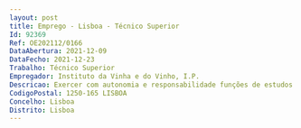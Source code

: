 ```yaml
--- 
layout: post
title: Emprego - Lisboa - Técnico Superior
Id: 92369
Ref: OE202112/0166
DataAbertura: 2021-12-09
DataFecho: 2021-12-23
Trabalho: Técnico Superior
Empregador: Instituto da Vinha e do Vinho, I.P.
Descricao: Exercer com autonomia e responsabilidade funções de estudos e aplicação de métodos e processos de natureza técnico  jurídica inseridas na missão do IVV, I. P.Pretende se . Conhecimentos consolidados do Código de Procedimento Administrativo e do Código de Processo dos Tribunais Administrativos e Fiscais .Experiência na elaboração de peças processuais na área do contencioso administrativo . Experiência no âmbito do procedimento contraordenacional . Experiência na elaboração de pareceres e feitura de leis.Caracterização do Posto de Trabalho . Assegurar o apoio jurídico emitindo pareceres técnicos aos órgãos e serviços do IVV, I. no que concerne a preparação da decisão  . Intervenção em atos judiciais em instâncias Administrativas e Fiscais em que IVV, I. P. seja parte . Elaboração de contratos e protocolos a celebrar pelo IVV, I. P. . Análise e resposta das reclamações graciosas no âmbito do processo administrativo . Elaboração de diplomas nacionais no âmbito do setor vitivinícola . Aplicação de regulamentação comunitária aplicável ao setor vitivinícola . Enquadramento dos factos praticados no regime das contraordenações previstas para o setor vitivinícola . Elaborar decisões no âmbito do procedimento contraordenacional do setor vitivinícola.
CodigoPostal: 1250-165 LISBOA
Concelho: Lisboa
Distrito: Lisboa
--- 
```

